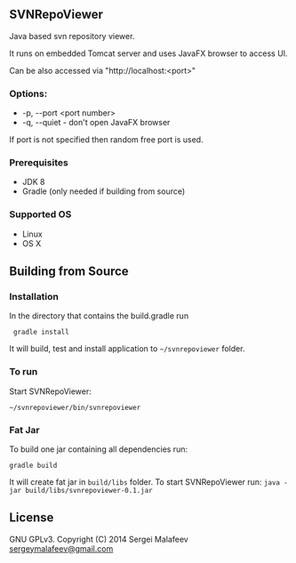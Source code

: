 ## SVNRepoViewer

Java based svn repository viewer.

It runs on embedded Tomcat server and uses JavaFX browser to access UI.

Can be also accessed via "http://localhost:\<port\>" 

### Options:

- -p, --port \<port number\> 
- -q, --quiet - don't open JavaFX browser 

If port is not specified then random free port is used.

### Prerequisites

- JDK 8
- Gradle (only needed if building from source)

### Supported OS

- Linux
- OS X

## Building from Source

### Installation

In the directory that contains the build.gradle run

     gradle install
     
It will build, test and install application to `~/svnrepoviewer` folder.

### To run

Start SVNRepoViewer: 

    ~/svnrepoviewer/bin/svnrepoviewer
    
### Fat Jar

To build one jar containing all dependencies run:

    gradle build

It will create fat jar in `build/libs` folder. To start SVNRepoViewer run: `java -jar build/libs/svnrepoviewer-0.1.jar`    

## License 
GNU GPLv3.
Copyright (C) 2014 Sergei Malafeev <sergeymalafeev@gmail.com>
